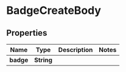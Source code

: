# BadgeCreateBody

## Properties
Name | Type | Description | Notes
------------ | ------------- | ------------- | -------------
**badge** | **String** |  | 
